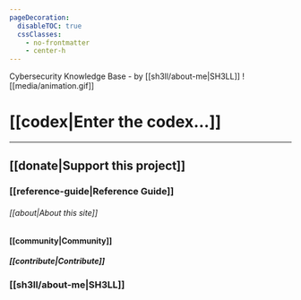 ```yaml
---
pageDecoration:
  disableTOC: true
  cssClasses:
    - no-frontmatter
    - center-h
---
```

Cybersecurity Knowledge Base - by [[sh3ll/about-me|SH3LL]]
![[media/animation.gif]]
# [[codex|Enter the codex...]]
---
## [[donate|Support this project]]
### [[reference-guide|Reference Guide]]
###### [[about|About this site]]
#### [[community|Community]] 
##### [[contribute|Contribute]]
### [[sh3ll/about-me|SH3LL]]

